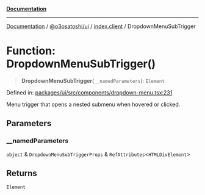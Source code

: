 [**Documentation**](../../../../README.md)

***

[Documentation](../../../../README.md) / [@o3osatoshi/ui](../../README.md) / [index.client](../README.md) / DropdownMenuSubTrigger

# Function: DropdownMenuSubTrigger()

> **DropdownMenuSubTrigger**(`__namedParameters`): `Element`

Defined in: [packages/ui/src/components/dropdown-menu.tsx:231](https://github.com/o3osatoshi/experiment/blob/04dfa58df6e48824a200a24d77afef7ce464e1ae/packages/ui/src/components/dropdown-menu.tsx#L231)

Menu trigger that opens a nested submenu when hovered or clicked.

## Parameters

### \_\_namedParameters

`object` & `DropdownMenuSubTriggerProps` & `RefAttributes`\<`HTMLDivElement`\>

## Returns

`Element`
